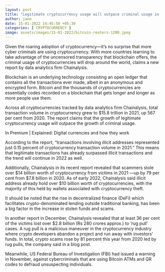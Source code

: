 ```yaml
---
layout: post
title: "Legitimate cryptocurrency usage will outpace criminal usage in 2022: Chainalysis"
author: jane 
date: 15-01-2022 14:45:50 +05:30 
categories: [ CRYPTOCURRENCY ] 
image: assets/images/15-01-2022/bitcoin-reuters-1200.jpeg
---
```

Given the roaring adoption of cryptocurrency—it’s no surprise that more cyber criminals are using cryptocurrency. With more countries learning to take advantage of the uncensored transparency that blockchain offers, the criminal usage of cryptocurrencies will drop around the world, claims a new report by data analytics firm Chainalysis.

Blockchain is an underlying technology consisting an open ledger that contains all the transactions ever made, albeit in an anonymous and encrypted form. Bitcoin and the thousands of cryptocurrencies are essentially codes recorded on a blockchain that gets longer and longer as more people use them.

Across all cryptocurrencies tracked by data analytics firm Chainalysis, total transaction volume in cryptocurrency grew to $15.8 trillion in 2021, up 567 per cent from 2020. The report claims that the growth of legitimate cryptocurrency usage will outpace the growth of criminal usage.

In Premium | Explained: Digital currencies and how they work

According to the report, “transactions involving illicit addresses represented just 0.15 percent of cryptocurrency transaction volume in 2021.” This means that legitimate transactions has already surpassed illicit transactions and the trend will continue in 2022 as well.

Additionally, Chainalysis in its recent report revealed that scammers stole over $14 billion worth of cryptocurrency from victims in 2021 —up by 79 per cent from $7.8 billion in 2020. As of early 2022, Chainalysis said illicit address already hold over $10 billion worth of cryptocurrencies, with the majority of this held by wallets associated with cryptocurrency theft.

It should be noted that the rise in decentralized finance (DeFi) which facilitates crypto-denominated lending outside traditional banking, has been a big factor in the increase in stolen funds and scams.

In another report in December, Chainalysis revealed that at least 36 per cent of the victims lost over $2.8 billion (Rs 280 crores approx.) to ‘rug pull’ cases. A rug pull is a malicious maneuver in the cryptocurrency industry where crypto developers abandon a project and run away with investors’ funds. In total, crypto scams rose by 81 percent this year from 2020 led by rug pulls, the company said in a blog post.

Meanwhile, US Federal Bureau of Investigation (FBI) had issued a warning in November, against cybercriminals that are using Bitcoin ATMs and QR codes to defraud unsuspecting individuals.